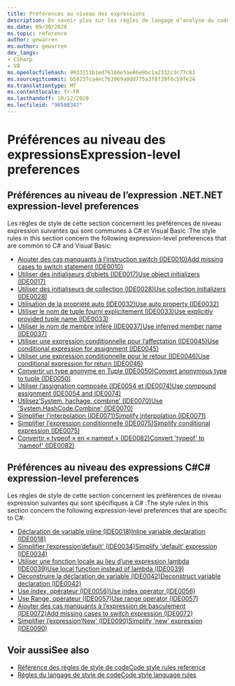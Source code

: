 ```yaml
---
title: Préférences au niveau des expressions
description: En savoir plus sur les règles de langage d’analyse du code pour les préférences au niveau de l’expression
ms.date: 09/30/2020
ms.topic: reference
author: gewarren
ms.author: gewarren
dev_langs:
- CSharp
- VB
ms.openlocfilehash: 9933111b1ed76166e5ae86e9bc1a2332c3c77c81
ms.sourcegitcommit: b59237ca4ec763969a0dd775a3f8f39f8c59fe24
ms.translationtype: MT
ms.contentlocale: fr-FR
ms.lasthandoff: 10/12/2020
ms.locfileid: "96588347"
---
```

# <a name="expression-level-preferences"></a><span data-ttu-id="b60a9-103">Préférences au niveau des expressions</span><span class="sxs-lookup"><span data-stu-id="b60a9-103">Expression-level preferences</span></span>

## <a name="net-expression-level-preferences"></a><span data-ttu-id="b60a9-104">Préférences au niveau de l’expression .NET</span><span class="sxs-lookup"><span data-stu-id="b60a9-104">.NET expression-level preferences</span></span>

<span data-ttu-id="b60a9-105">Les règles de style de cette section concernent les préférences de niveau expression suivantes qui sont communes à C# et Visual Basic :</span><span class="sxs-lookup"><span data-stu-id="b60a9-105">The style rules in this section concern the following expression-level preferences that are common to C# and Visual Basic:</span></span>

- [<span data-ttu-id="b60a9-106">Ajouter des cas manquants à l’instruction switch (IDE0010)</span><span class="sxs-lookup"><span data-stu-id="b60a9-106">Add missing cases to switch statement (IDE0010)</span></span>](ide0010.md)
- [<span data-ttu-id="b60a9-107">Utiliser des initialiseurs d’objets (IDE0017)</span><span class="sxs-lookup"><span data-stu-id="b60a9-107">Use object initializers (IDE0017)</span></span>](ide0017.md)
- [<span data-ttu-id="b60a9-108">Utiliser des initialiseurs de collection (IDE0028)</span><span class="sxs-lookup"><span data-stu-id="b60a9-108">Use collection initializers (IDE0028)</span></span>](ide0028.md)
- [<span data-ttu-id="b60a9-109">Utilisation de la propriété auto (IDE0032)</span><span class="sxs-lookup"><span data-stu-id="b60a9-109">Use auto property (IDE0032)</span></span>](ide0032.md)
- [<span data-ttu-id="b60a9-110">Utiliser le nom de tuple fourni explicitement (IDE0033)</span><span class="sxs-lookup"><span data-stu-id="b60a9-110">Use explicitly provided tuple name (IDE0033)</span></span>](ide0033.md)
- [<span data-ttu-id="b60a9-111">Utiliser le nom de membre inféré (IDE0037)</span><span class="sxs-lookup"><span data-stu-id="b60a9-111">Use inferred member name (IDE0037)</span></span>](ide0037.md)
- [<span data-ttu-id="b60a9-112">Utiliser une expression conditionnelle pour l’affectation (IDE0045)</span><span class="sxs-lookup"><span data-stu-id="b60a9-112">Use conditional expression for assignment (IDE0045)</span></span>](ide0045.md)
- [<span data-ttu-id="b60a9-113">Utiliser une expression conditionnelle pour le retour (IDE0046)</span><span class="sxs-lookup"><span data-stu-id="b60a9-113">Use conditional expression for return (IDE0046)</span></span>](ide0046.md)
- [<span data-ttu-id="b60a9-114">Convertir un type anonyme en Tuple (IDE0050)</span><span class="sxs-lookup"><span data-stu-id="b60a9-114">Convert anonymous type to tuple (IDE0050)</span></span>](ide0050.md)
- [<span data-ttu-id="b60a9-115">Utiliser l’assignation composée (IDE0054 et IDE0074)</span><span class="sxs-lookup"><span data-stu-id="b60a9-115">Use compound assignment (IDE0054 and IDE0074)</span></span>](ide0054-ide0074.md)
- [<span data-ttu-id="b60a9-116">Utilisez’System. hachage. combine' (IDE0070)</span><span class="sxs-lookup"><span data-stu-id="b60a9-116">Use 'System.HashCode.Combine' (IDE0070)</span></span>](ide0070.md)
- [<span data-ttu-id="b60a9-117">Simplifier l’interpolation (IDE0071)</span><span class="sxs-lookup"><span data-stu-id="b60a9-117">Simplify interpolation (IDE0071)</span></span>](ide0071.md)
- [<span data-ttu-id="b60a9-118">Simplifier l’expression conditionnelle (IDE0075)</span><span class="sxs-lookup"><span data-stu-id="b60a9-118">Simplify conditional expression (IDE0075)</span></span>](ide0075.md)
- [<span data-ttu-id="b60a9-119">Convertir « typeof » en « nameof » (IDE0082)</span><span class="sxs-lookup"><span data-stu-id="b60a9-119">Convert 'typeof' to 'nameof' (IDE0082)</span></span>](ide0082.md)

## <a name="c-expression-level-preferences"></a><span data-ttu-id="b60a9-120">Préférences au niveau des expressions C#</span><span class="sxs-lookup"><span data-stu-id="b60a9-120">C# expression-level preferences</span></span>

<span data-ttu-id="b60a9-121">Les règles de style de cette section concernent les préférences de niveau expression suivantes qui sont spécifiques à C# :</span><span class="sxs-lookup"><span data-stu-id="b60a9-121">The style rules in this section concern the following expression-level preferences that are specific to C#:</span></span>

- [<span data-ttu-id="b60a9-122">Déclaration de variable inline (IDE0018)</span><span class="sxs-lookup"><span data-stu-id="b60a9-122">Inline variable declaration (IDE0018)</span></span>](ide0018.md)
- [<span data-ttu-id="b60a9-123">Simplifier l’expression’default' (IDE0034)</span><span class="sxs-lookup"><span data-stu-id="b60a9-123">Simplify 'default' expression (IDE0034)</span></span>](ide0034.md)
- [<span data-ttu-id="b60a9-124">Utiliser une fonction locale au lieu d’une expression lambda (IDE0039)</span><span class="sxs-lookup"><span data-stu-id="b60a9-124">Use local function instead of lambda (IDE0039)</span></span>](ide0039.md)
- [<span data-ttu-id="b60a9-125">Déconstruire la déclaration de variable (IDE0042)</span><span class="sxs-lookup"><span data-stu-id="b60a9-125">Deconstruct variable declaration (IDE0042)</span></span>](ide0042.md)
- [<span data-ttu-id="b60a9-126">Use index, opérateur (IDE0056)</span><span class="sxs-lookup"><span data-stu-id="b60a9-126">Use index operator (IDE0056)</span></span>](ide0056.md)
- [<span data-ttu-id="b60a9-127">Use Range, opérateur (IDE0057)</span><span class="sxs-lookup"><span data-stu-id="b60a9-127">Use range operator (IDE0057)</span></span>](ide0057.md)
- [<span data-ttu-id="b60a9-128">Ajouter des cas manquants à l’expression de basculement (IDE0072)</span><span class="sxs-lookup"><span data-stu-id="b60a9-128">Add missing cases to switch expression (IDE0072)</span></span>](ide0072.md)
- [<span data-ttu-id="b60a9-129">Simplifier l’expression’New' (IDE0090)</span><span class="sxs-lookup"><span data-stu-id="b60a9-129">Simplify 'new' expression (IDE0090)</span></span>](ide0090.md)

## <a name="see-also"></a><span data-ttu-id="b60a9-130">Voir aussi</span><span class="sxs-lookup"><span data-stu-id="b60a9-130">See also</span></span>

- [<span data-ttu-id="b60a9-131">Référence des règles de style de code</span><span class="sxs-lookup"><span data-stu-id="b60a9-131">Code style rules reference</span></span>](index.md)
- [<span data-ttu-id="b60a9-132">Règles du langage de style de code</span><span class="sxs-lookup"><span data-stu-id="b60a9-132">Code style language rules</span></span>](language-rules.md)
